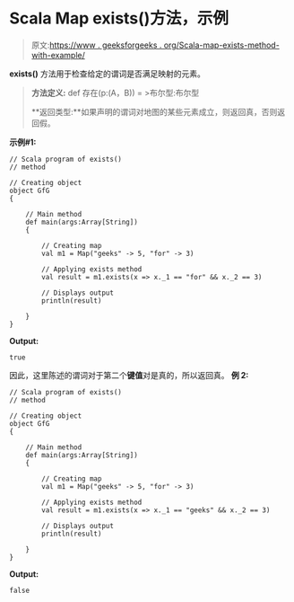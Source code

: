 # Scala Map exists()方法，示例

> 原文:[https://www . geeksforgeeks . org/Scala-map-exists-method-with-example/](https://www.geeksforgeeks.org/scala-map-exists-method-with-example/)

**exists()** 方法用于检查给定的谓词是否满足映射的元素。

> **方法定义:** def 存在(p:(A，B)) = >布尔型:布尔型
> 
> **返回类型:**如果声明的谓词对地图的某些元素成立，则返回真，否则返回假。

**示例#1:**

```
// Scala program of exists()
// method

// Creating object
object GfG
{ 

    // Main method
    def main(args:Array[String])
    {

        // Creating map
        val m1 = Map("geeks" -> 5, "for" -> 3)

        // Applying exists method
        val result = m1.exists(x => x._1 == "for" && x._2 == 3)

        // Displays output
        println(result)

    }
}
```

**Output:**

```
true

```

因此，这里陈述的谓词对于第二个**键值**对是真的，所以返回真。
**例 2:**

```
// Scala program of exists()
// method

// Creating object
object GfG
{ 

    // Main method
    def main(args:Array[String])
    {

        // Creating map
        val m1 = Map("geeks" -> 5, "for" -> 3)

        // Applying exists method
        val result = m1.exists(x => x._1 == "geeks" && x._2 == 3)

        // Displays output
        println(result)

    }
}
```

**Output:**

```
false

```